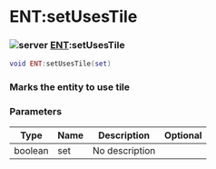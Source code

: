 # ENT:setUsesTile

### ![server](../../home/scripted\_entity/.gitbook/assets/server.png) [ENT](../../home/scripted\_entity/home/ENT/):setUsesTile

```lua
void ENT:setUsesTile(set)
```

### Marks the entity to use tile

### Parameters

| Type    | Name | Description    | Optional |
| ------- | ---- | -------------- | -------: |
| boolean | set  | No description |          |
